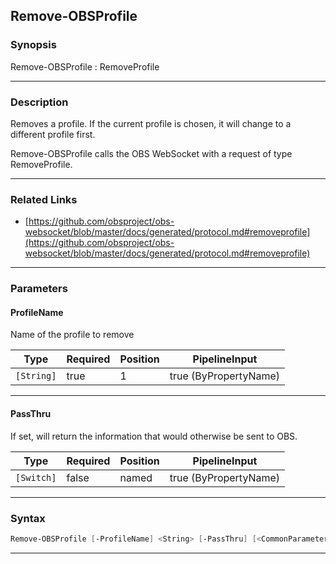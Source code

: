 Remove-OBSProfile
-----------------
### Synopsis
Remove-OBSProfile : RemoveProfile

---
### Description

Removes a profile. If the current profile is chosen, it will change to a different profile first.


Remove-OBSProfile calls the OBS WebSocket with a request of type RemoveProfile.

---
### Related Links
* [https://github.com/obsproject/obs-websocket/blob/master/docs/generated/protocol.md#removeprofile](https://github.com/obsproject/obs-websocket/blob/master/docs/generated/protocol.md#removeprofile)



---
### Parameters
#### **ProfileName**

Name of the profile to remove






|Type      |Required|Position|PipelineInput        |
|----------|--------|--------|---------------------|
|`[String]`|true    |1       |true (ByPropertyName)|



---
#### **PassThru**

If set, will return the information that would otherwise be sent to OBS.






|Type      |Required|Position|PipelineInput        |
|----------|--------|--------|---------------------|
|`[Switch]`|false   |named   |true (ByPropertyName)|



---
### Syntax
```PowerShell
Remove-OBSProfile [-ProfileName] <String> [-PassThru] [<CommonParameters>]
```
---

